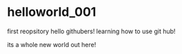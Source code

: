 # helloworld_001
first reopsitory
hello githubers!
learning how to use git hub!

its a whole new world out here!
